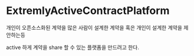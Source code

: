 # ExtremlyActiveContractPlatform

개인이 오픈소스화된 계약을 많은 사람이 설계한 계약을 혹은 개인이 설계한 계약을 제안하는등 

active 하게 계약을 share  할 수 있는 플랫폼을 만드려고 한다. 
